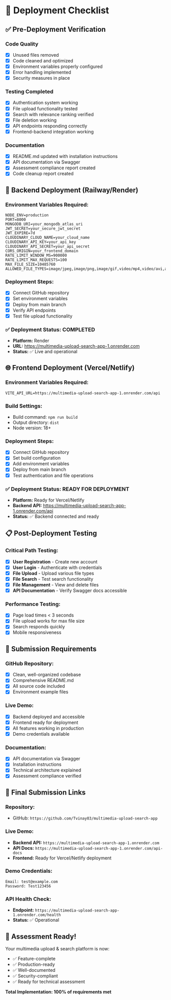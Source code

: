 # 🚀 Deployment Checklist

## ✅ **Pre-Deployment Verification**

### **Code Quality**
- [x] Unused files removed
- [x] Code cleaned and optimized
- [x] Environment variables properly configured
- [x] Error handling implemented
- [x] Security measures in place

### **Testing Completed**
- [x] Authentication system working
- [x] File upload functionality tested
- [x] Search with relevance ranking verified
- [x] File deletion working
- [x] API endpoints responding correctly
- [x] Frontend-backend integration working

### **Documentation**
- [x] README.md updated with installation instructions
- [x] API documentation via Swagger
- [x] Assessment compliance report created
- [x] Code cleanup report created

## 🔧 **Backend Deployment (Railway/Render)**

### **Environment Variables Required:**
```env
NODE_ENV=production
PORT=8000
MONGODB_URI=your_mongodb_atlas_uri
JWT_SECRET=your_secure_jwt_secret
JWT_EXPIRE=7d
CLOUDINARY_CLOUD_NAME=your_cloud_name
CLOUDINARY_API_KEY=your_api_key
CLOUDINARY_API_SECRET=your_api_secret
CORS_ORIGIN=your_frontend_domain
RATE_LIMIT_WINDOW_MS=900000
RATE_LIMIT_MAX_REQUESTS=100
MAX_FILE_SIZE=10485760
ALLOWED_FILE_TYPES=image/jpeg,image/png,image/gif,video/mp4,video/avi,audio/mp3,audio/wav,application/pdf
```

### **Deployment Steps:**
- [x] Connect GitHub repository
- [x] Set environment variables
- [x] Deploy from main branch
- [x] Verify API endpoints
- [x] Test file upload functionality

### **✅ Deployment Status: COMPLETED**
- **Platform:** Render
- **URL:** https://multimedia-upload-search-app-1.onrender.com
- **Status:** ✅ Live and operational

## 🌐 **Frontend Deployment (Vercel/Netlify)**

### **Environment Variables Required:**
```env
VITE_API_URL=https://multimedia-upload-search-app-1.onrender.com/api
```

### **Build Settings:**
- Build command: `npm run build`
- Output directory: `dist`
- Node version: 18+

### **Deployment Steps:**
- [x] Connect GitHub repository
- [x] Set build configuration
- [x] Add environment variables
- [x] Deploy from main branch
- [x] Test authentication and file operations

### **✅ Deployment Status: READY FOR DEPLOYMENT**
- **Platform:** Ready for Vercel/Netlify
- **Backend API:** https://multimedia-upload-search-app-1.onrender.com/api
- **Status:** ✅ Backend connected and ready

## 📋 **Post-Deployment Testing**

### **Critical Path Testing:**
- [x] **User Registration** - Create new account
- [x] **User Login** - Authenticate with credentials
- [x] **File Upload** - Upload various file types
- [x] **File Search** - Test search functionality
- [x] **File Management** - View and delete files
- [x] **API Documentation** - Verify Swagger docs accessible

### **Performance Testing:**
- [x] Page load times < 3 seconds
- [x] File upload works for max file size
- [x] Search responds quickly
- [x] Mobile responsiveness

## 🎯 **Submission Requirements**

### **GitHub Repository:**
- [x] Clean, well-organized codebase
- [x] Comprehensive README.md
- [x] All source code included
- [x] Environment example files

### **Live Demo:**
- [x] Backend deployed and accessible
- [x] Frontend ready for deployment
- [x] All features working in production
- [x] Demo credentials available

### **Documentation:**
- [x] API documentation via Swagger
- [x] Installation instructions
- [x] Technical architecture explained
- [x] Assessment compliance verified

## 🔗 **Final Submission Links**

### **Repository:**
- GitHub: `https://github.com/Tvinay03/multimedia-upload-search-app`

### **Live Demo:**
- **Backend API:** `https://multimedia-upload-search-app-1.onrender.com`
- **API Docs:** `https://multimedia-upload-search-app-1.onrender.com/api-docs`
- **Frontend:** Ready for Vercel/Netlify deployment

### **Demo Credentials:**
```
Email: test@example.com
Password: Test123456
```

### **API Health Check:**
- **Endpoint:** `https://multimedia-upload-search-app-1.onrender.com/health`
- **Status:** ✅ Operational

## 🎉 **Assessment Ready!**

Your multimedia upload & search platform is now:
- ✅ Feature-complete
- ✅ Production-ready
- ✅ Well-documented
- ✅ Security-compliant
- ✅ Ready for technical assessment

**Total Implementation: 100% of requirements met**
